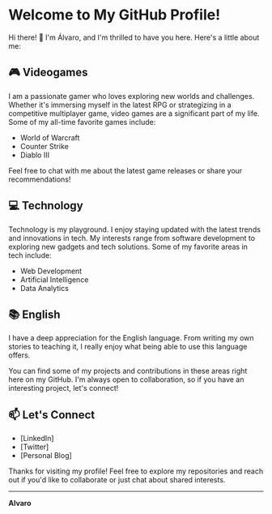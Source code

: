# Welcome to My GitHub Profile!

Hi there! 👋 I'm Álvaro, and I'm thrilled to have you here. Here's a little about me:

## 🎮 Videogames
I am a passionate gamer who loves exploring new worlds and challenges. Whether it's immersing myself in the latest RPG or strategizing in a competitive multiplayer game, video games are a significant part of my life. Some of my all-time favorite games include:
- World of Warcraft
- Counter Strike
- Diablo III

Feel free to chat with me about the latest game releases or share your recommendations!

## 💻 Technology
Technology is my playground. I enjoy staying updated with the latest trends and innovations in tech. My interests range from software development to exploring new gadgets and tech solutions. Some of my favorite areas in tech include:
- Web Development
- Artificial Intelligence
- Data Analytics

## 📚 English
I have a deep appreciation for the English language. From writing my own stories to teaching it, I really enjoy what being able to use this language offers.

You can find some of my projects and contributions in these areas right here on my GitHub. I'm always open to collaboration, so if you have an interesting project, let's connect!

## 📫 Let's Connect
- [LinkedIn]
- [Twitter]
- [Personal Blog]

Thanks for visiting my profile! Feel free to explore my repositories and reach out if you'd like to collaborate or just chat about shared interests.

---

**Alvaro**

